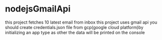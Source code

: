 # nodejsGmailApi
this project fetches 10 latest email from inbox this project uses gmail api you should create credentials.json file from gcp(google cloud platform)by initializing an app type as other the data will be printed on the console
